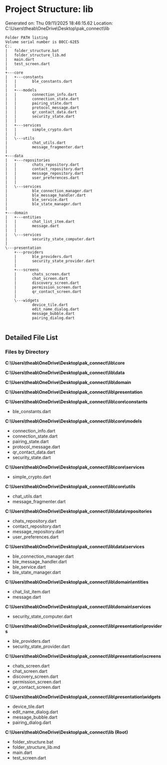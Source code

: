 # Project Structure: lib 
 
Generated on: Thu 09/11/2025 18:46:15.62 
Location: C:\Users\theab\OneDrive\Desktop\pak_connect\lib 
 
```tree 
Folder PATH listing
Volume serial number is B0CC-62E5
C:.
|   folder_structure.bat
|   folder_structure_lib.md
|   main.dart
|   test_screen.dart
|   
+---core
|   +---constants
|   |       ble_constants.dart
|   |       
|   +---models
|   |       connection_info.dart
|   |       connection_state.dart
|   |       pairing_state.dart
|   |       protocol_message.dart
|   |       qr_contact_data.dart
|   |       security_state.dart
|   |       
|   +---services
|   |       simple_crypto.dart
|   |       
|   \---utils
|           chat_utils.dart
|           message_fragmenter.dart
|           
+---data
|   +---repositories
|   |       chats_repository.dart
|   |       contact_repository.dart
|   |       message_repository.dart
|   |       user_preferences.dart
|   |       
|   \---services
|           ble_connection_manager.dart
|           ble_message_handler.dart
|           ble_service.dart
|           ble_state_manager.dart
|           
+---domain
|   +---entities
|   |       chat_list_item.dart
|   |       message.dart
|   |       
|   \---services
|           security_state_computer.dart
|           
\---presentation
    +---providers
    |       ble_providers.dart
    |       security_state_provider.dart
    |       
    +---screens
    |       chats_screen.dart
    |       chat_screen.dart
    |       discovery_screen.dart
    |       permission_screen.dart
    |       qr_contact_screen.dart
    |       
    \---widgets
            device_tile.dart
            edit_name_dialog.dart
            message_bubble.dart
            pairing_dialog.dart
            
``` 
 
## Detailed File List 
 
### Files by Directory 
 
 
**C:\Users\theab\OneDrive\Desktop\pak_connect\lib\core** 
 
**C:\Users\theab\OneDrive\Desktop\pak_connect\lib\data** 
 
**C:\Users\theab\OneDrive\Desktop\pak_connect\lib\domain** 
 
**C:\Users\theab\OneDrive\Desktop\pak_connect\lib\presentation** 
 
**C:\Users\theab\OneDrive\Desktop\pak_connect\lib\core\constants** 
- ble_constants.dart 
 
**C:\Users\theab\OneDrive\Desktop\pak_connect\lib\core\models** 
- connection_info.dart 
- connection_state.dart 
- pairing_state.dart 
- protocol_message.dart 
- qr_contact_data.dart 
- security_state.dart 
 
**C:\Users\theab\OneDrive\Desktop\pak_connect\lib\core\services** 
- simple_crypto.dart 
 
**C:\Users\theab\OneDrive\Desktop\pak_connect\lib\core\utils** 
- chat_utils.dart 
- message_fragmenter.dart 
 
**C:\Users\theab\OneDrive\Desktop\pak_connect\lib\data\repositories** 
- chats_repository.dart 
- contact_repository.dart 
- message_repository.dart 
- user_preferences.dart 
 
**C:\Users\theab\OneDrive\Desktop\pak_connect\lib\data\services** 
- ble_connection_manager.dart 
- ble_message_handler.dart 
- ble_service.dart 
- ble_state_manager.dart 
 
**C:\Users\theab\OneDrive\Desktop\pak_connect\lib\domain\entities** 
- chat_list_item.dart 
- message.dart 
 
**C:\Users\theab\OneDrive\Desktop\pak_connect\lib\domain\services** 
- security_state_computer.dart 
 
**C:\Users\theab\OneDrive\Desktop\pak_connect\lib\presentation\providers** 
- ble_providers.dart 
- security_state_provider.dart 
 
**C:\Users\theab\OneDrive\Desktop\pak_connect\lib\presentation\screens** 
- chats_screen.dart 
- chat_screen.dart 
- discovery_screen.dart 
- permission_screen.dart 
- qr_contact_screen.dart 
 
**C:\Users\theab\OneDrive\Desktop\pak_connect\lib\presentation\widgets** 
- device_tile.dart 
- edit_name_dialog.dart 
- message_bubble.dart 
- pairing_dialog.dart 
 
**C:\Users\theab\OneDrive\Desktop\pak_connect\lib (Root)** 
- folder_structure.bat 
- folder_structure_lib.md 
- main.dart 
- test_screen.dart 
 
